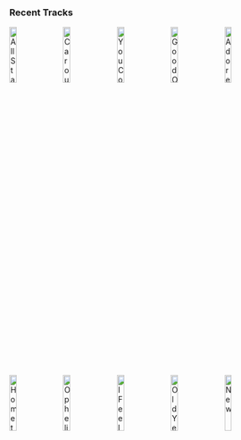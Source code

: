 ### Recent Tracks
[<img src='https://lastfm.freetls.fastly.net/i/u/300x300/9d6be043ac60467dbfb6a1351761ac93.png' width='16%' height='16%' alt='All Star'>](https://www.last.fm/music/smash%2bmouth/_/all%2bstar)&nbsp;&nbsp;&nbsp;&nbsp;[<img src='https://lastfm.freetls.fastly.net/i/u/300x300/35aed9dd5ba9a4297b696e1a72ba614b.png' width='16%' height='16%' alt='Carousel'>](https://www.last.fm/music/skylar%2bspence/_/carousel)&nbsp;&nbsp;&nbsp;&nbsp;[<img src='https://lastfm.freetls.fastly.net/i/u/300x300/8b21fabdad736d2963cda04b59fff0e1.png' width='16%' height='16%' alt='You Could Have Been the One'>](https://www.last.fm/music/coasts/_/you%2bcould%2bhave%2bbeen%2bthe%2bone)&nbsp;&nbsp;&nbsp;&nbsp;[<img src='https://lastfm.freetls.fastly.net/i/u/300x300/35a7f5478b7b0919eb7094b4cd868baf.png' width='16%' height='16%' alt='Good Old Days'>](https://www.last.fm/music/jr%2bjr/_/good%2bold%2bdays)&nbsp;&nbsp;&nbsp;&nbsp;[<img src='https://lastfm.freetls.fastly.net/i/u/300x300/0aaa0d1762454fcab82f61983711468f.png' width='16%' height='16%' alt='Adore You'>](https://www.last.fm/music/harry%2bstyles/_/adore%2byou)&nbsp;&nbsp;&nbsp;&nbsp;<br>[<img src='https://lastfm.freetls.fastly.net/i/u/300x300/0c38db63b5dd9290496fd9d061b62fb9.png' width='16%' height='16%' alt='Hometown'>](https://www.last.fm/music/mainland/_/hometown)&nbsp;&nbsp;&nbsp;&nbsp;[<img src='https://lastfm.freetls.fastly.net/i/u/300x300/ea77f864eff0a4283fa30b8edade7ddb.png' width='16%' height='16%' alt='Ophelia'>](https://www.last.fm/music/the%2blumineers/_/ophelia)&nbsp;&nbsp;&nbsp;&nbsp;[<img src='https://lastfm.freetls.fastly.net/i/u/300x300/c7c10ca52d104e58cea14a271eb41242.png' width='16%' height='16%' alt='I Feel Everything'>](https://www.last.fm/music/waters/_/i%2bfeel%2beverything)&nbsp;&nbsp;&nbsp;&nbsp;[<img src='https://lastfm.freetls.fastly.net/i/u/300x300/705f6109de0143da8050188598fd4781.png' width='16%' height='16%' alt='Old Yellow Bricks'>](https://www.last.fm/music/arctic%2bmonkeys/_/old%2byellow%2bbricks)&nbsp;&nbsp;&nbsp;&nbsp;[<img src='https://lastfm.freetls.fastly.net/i/u/300x300/3ccaf13b334c42d9b5b55c4072686f62.png' width='16%' height='16%' alt='New'>](https://www.last.fm/music/paul%2bmccartney/_/new)&nbsp;&nbsp;&nbsp;&nbsp;<br>
